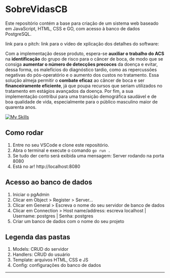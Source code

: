 # SobreVidasCB

Este repositório contém a base para criação de um sistema web baseado em JavaScript, HTML, CSS e GO, com acesso à banco de dados PostgreSQL.

link para o pitch:
link para o vídeo de xplicação dos detalhes do software:

Com a implementação desse produto, espera-se **auxiliar o trabalho do ACS** na **identificação** do grupo de risco para o câncer de boca, de modo que se consiga **aumentar o número de detecções precoces** da doença e evitar, dessa forma, os malefícios do diagnóstico tardio, como as repercussões negativas do pós-operatório e o aumento dos custos no tratamento. Essa solução almeja permitir o **combate eficaz** ao câncer de boca e ser **financeiramente eficiente**, já que poupa recursos que seriam utilizados no tratamento em estágios avançados da doença. Por fim, a sua implementação contribui para uma transição demográfica saudável e de boa qualidade de vida, especialmente para o público masculino maior de quarenta anos.


[![My Skills](https://skillicons.dev/icons?i=golang,js,html,css,postgres)](https://skillicons.dev)


## Como rodar
   1. Entre no seu VSCode e clone este repositório.
   2. Abra o terminal e execute o comando `go run .`
   3. Se tudo der certo será exibida uma mensagem: Server rodando na porta 8080
   4. Está no ar! http://localhost:8080

## Acesso ao banco de dados
   1. Iniciar o pgAdmin
   2. Clicar em Object > Register > Server...
   3. Clicar em General > Escreva o nome do seu servidor de banco de dados
   4. Clicar em Connection > Host name/address: escreva localhost | Username: postgres | Senha: postgres
   5. Criar um banco de dados com o nome do seu projeto

## Legenda das pastas 
   1. Models: CRUD do servidor
   2. Handlers: CRUD do usuário
   3. Template: arquivos HTML, CSS e JS
   4. Config: configurações do banco de dados
----
